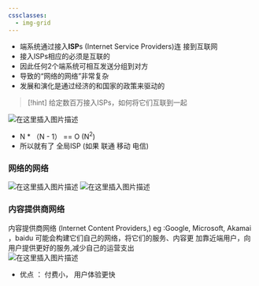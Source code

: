 ```yaml
---
cssclasses:
  - img-grid
---
```


- 端系统通过接入**ISP**s (Internet Service Providers)连 接到互联网
- 接入ISPs相应的必须是互联的
- 因此任何2个端系统可相互发送分组到对方
- 导致的“网络的网络”非常复杂
- 发展和演化是通过经济的和国家的政策来驱动的

>[!hint] 给定数百万接入ISPs，如何将它们互联到一起 
    

![在这里插入图片描述](https://img-blog.csdnimg.cn/d742767412b14591a50c4a8e4bb85f89.png)

-   N \* （N - 1） == O (N<sup>2</sup>)  
-   所以就有了 全局ISP (如果 联通 移动 电信)

### 网络的网络 
![在这里插入图片描述](https://img-blog.csdnimg.cn/f10068ebbdeb48398094f450cc78be8f.png)
![在这里插入图片描述](https://img-blog.csdnimg.cn/7fcb00b389f948debb8821745dbeba8c.png)


### 内容提供商网络
 内容提供商网络 (Internet Content Providers,) eg :Google, Microsoft, Akamai ，baidu 可能会构建它们自己的网络，将它们的服务、内容更 加靠近端用户，向用户提供更好的服务,减少自己的运营支出  
    ![在这里插入图片描述](https://img-blog.csdnimg.cn/8f8e0d59cc054cc3a11018becb684af6.png)
-   优点 ： 付费小， 用户体验更快

